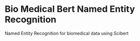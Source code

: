 # Bio Medical Bert Named Entity Recognition 
Named Entity Recognition for biomedical data using Scibert
